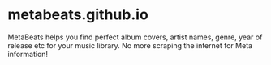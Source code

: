 # metabeats.github.io
MetaBeats helps you find perfect album covers, artist names, genre, year of release etc for your music library. No more scraping the internet for Meta information!
